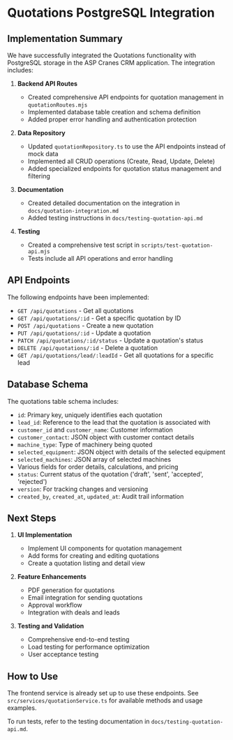 # Quotations PostgreSQL Integration

## Implementation Summary

We have successfully integrated the Quotations functionality with PostgreSQL storage in the ASP Cranes CRM application. The integration includes:

1. **Backend API Routes**
   - Created comprehensive API endpoints for quotation management in `quotationRoutes.mjs`
   - Implemented database table creation and schema definition
   - Added proper error handling and authentication protection

2. **Data Repository**
   - Updated `quotationRepository.ts` to use the API endpoints instead of mock data
   - Implemented all CRUD operations (Create, Read, Update, Delete)
   - Added specialized endpoints for quotation status management and filtering

3. **Documentation**
   - Created detailed documentation on the integration in `docs/quotation-integration.md`
   - Added testing instructions in `docs/testing-quotation-api.md`

4. **Testing**
   - Created a comprehensive test script in `scripts/test-quotation-api.mjs`
   - Tests include all API operations and error handling

## API Endpoints

The following endpoints have been implemented:

- `GET /api/quotations` - Get all quotations
- `GET /api/quotations/:id` - Get a specific quotation by ID
- `POST /api/quotations` - Create a new quotation
- `PUT /api/quotations/:id` - Update a quotation
- `PATCH /api/quotations/:id/status` - Update a quotation's status
- `DELETE /api/quotations/:id` - Delete a quotation
- `GET /api/quotations/lead/:leadId` - Get all quotations for a specific lead

## Database Schema

The quotations table schema includes:

- `id`: Primary key, uniquely identifies each quotation
- `lead_id`: Reference to the lead that the quotation is associated with
- `customer_id` and `customer_name`: Customer information
- `customer_contact`: JSON object with customer contact details
- `machine_type`: Type of machinery being quoted
- `selected_equipment`: JSON object with details of the selected equipment
- `selected_machines`: JSON array of selected machines
- Various fields for order details, calculations, and pricing
- `status`: Current status of the quotation ('draft', 'sent', 'accepted', 'rejected')
- `version`: For tracking changes and versioning
- `created_by`, `created_at`, `updated_at`: Audit trail information

## Next Steps

1. **UI Implementation**
   - Implement UI components for quotation management
   - Add forms for creating and editing quotations
   - Create a quotation listing and detail view

2. **Feature Enhancements**
   - PDF generation for quotations
   - Email integration for sending quotations
   - Approval workflow
   - Integration with deals and leads

3. **Testing and Validation**
   - Comprehensive end-to-end testing
   - Load testing for performance optimization
   - User acceptance testing

## How to Use

The frontend service is already set up to use these endpoints. See `src/services/quotationService.ts` for available methods and usage examples.

To run tests, refer to the testing documentation in `docs/testing-quotation-api.md`.
